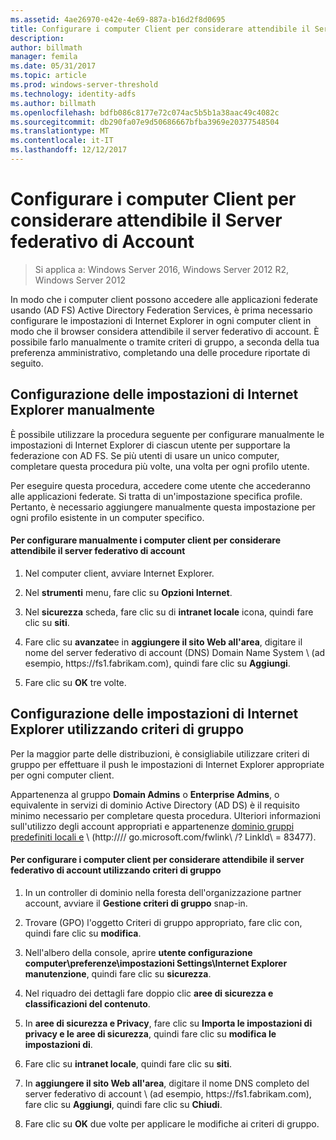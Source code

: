 ```yaml
---
ms.assetid: 4ae26970-e42e-4e69-887a-b16d2f8d0695
title: Configurare i computer Client per considerare attendibile il Server federativo di Account
description: 
author: billmath
manager: femila
ms.date: 05/31/2017
ms.topic: article
ms.prod: windows-server-threshold
ms.technology: identity-adfs
ms.author: billmath
ms.openlocfilehash: bdfb086c8177e72c074ac5b5b1a38aac49c4082c
ms.sourcegitcommit: db290fa07e9d50686667bfba3969e20377548504
ms.translationtype: MT
ms.contentlocale: it-IT
ms.lasthandoff: 12/12/2017
---
```

# <a name="configure-client-computers-to-trust-the-account-federation-server"></a>Configurare i computer Client per considerare attendibile il Server federativo di Account

>Si applica a: Windows Server 2016, Windows Server 2012 R2, Windows Server 2012

In modo che i computer client possono accedere alle applicazioni federate usando \(AD FS\) Active Directory Federation Services, è prima necessario configurare le impostazioni di Internet Explorer in ogni computer client in modo che il browser considera attendibile il server federativo di account. È possibile farlo manualmente o tramite criteri di gruppo, a seconda della tua preferenza amministrativo, completando una delle procedure riportate di seguito.  
  
## <a name="configuring-internet-explorer-settings-manually"></a>Configurazione delle impostazioni di Internet Explorer manualmente  
È possibile utilizzare la procedura seguente per configurare manualmente le impostazioni di Internet Explorer di ciascun utente per supportare la federazione con AD FS. Se più utenti di usare un unico computer, completare questa procedura più volte, una volta per ogni profilo utente.  
  
Per eseguire questa procedura, accedere come utente che accederanno alle applicazioni federate. Si tratta di un'impostazione specifica profile\. Pertanto, è necessario aggiungere manualmente questa impostazione per ogni profilo esistente in un computer specifico.  
  
#### <a name="to-manually-configure-client-computers-to-trust-the-account-federation-server"></a>Per configurare manualmente i computer client per considerare attendibile il server federativo di account  
  
1.  Nel computer client, avviare Internet Explorer.  
  
2.  Nel **strumenti** menu, fare clic su **Opzioni Internet**.  
  
3.  Nel **sicurezza** scheda, fare clic su di **intranet locale** icona, quindi fare clic su **siti**.  
  
4.  Fare clic su **avanzate**e in **aggiungere il sito Web all'area**, digitare il nome del server federativo di account \(DNS\) Domain Name System \ (ad esempio, https:\/\/fs1.fabrikam.com\), quindi fare clic su **Aggiungi**.  
  
5.  Fare clic su **OK** tre volte.  
  
## <a name="configuring-internet-explorer-settings-by-using-group-policy"></a>Configurazione delle impostazioni di Internet Explorer utilizzando criteri di gruppo  
Per la maggior parte delle distribuzioni, è consigliabile utilizzare criteri di gruppo per effettuare il push le impostazioni di Internet Explorer appropriate per ogni computer client.  
  
Appartenenza al gruppo **Domain Admins** o **Enterprise Admins**, o equivalente in servizi di dominio Active Directory \(AD DS\) è il requisito minimo necessario per completare questa procedura.  Ulteriori informazioni sull'utilizzo degli account appropriati e appartenenze [dominio gruppi predefiniti locali e](https://go.microsoft.com/fwlink/?LinkId=83477) \ (http:///\/ go.microsoft.com\/fwlink\ /? LinkId\ = 83477\).   
  
#### <a name="to-configure-client-computers-to-trust-the-account-federation-server-by-using-group-policy"></a>Per configurare i computer client per considerare attendibile il server federativo di account utilizzando criteri di gruppo  
  
1.  In un controller di dominio nella foresta dell'organizzazione partner account, avviare il **Gestione criteri di gruppo** snap-in.  
  
2.  Trovare \(GPO\) l'oggetto Criteri di gruppo appropriato, fare clic con, quindi fare clic su **modifica**.  
  
3.  Nell'albero della console, aprire **utente configurazione computer\\preferenze\\impostazioni Settings\\Internet Explorer manutenzione**, quindi fare clic su **sicurezza**.  
  
4.  Nel riquadro dei dettagli fare doppio clic **aree di sicurezza e classificazioni del contenuto**.  
  
5.  In **aree di sicurezza e Privacy**, fare clic su **Importa le impostazioni di privacy e le aree di sicurezza**, quindi fare clic su **modifica le impostazioni di**.  
  
6.  Fare clic su **intranet locale**, quindi fare clic su **siti**.  
  
7.  In **aggiungere il sito Web all'area**, digitare il nome DNS completo del server federativo di account \ (ad esempio, https:\/\/fs1.fabrikam.com\), fare clic su **Aggiungi**, quindi fare clic su **Chiudi**.  
  
8.  Fare clic su **OK** due volte per applicare le modifiche ai criteri di gruppo.  
  
